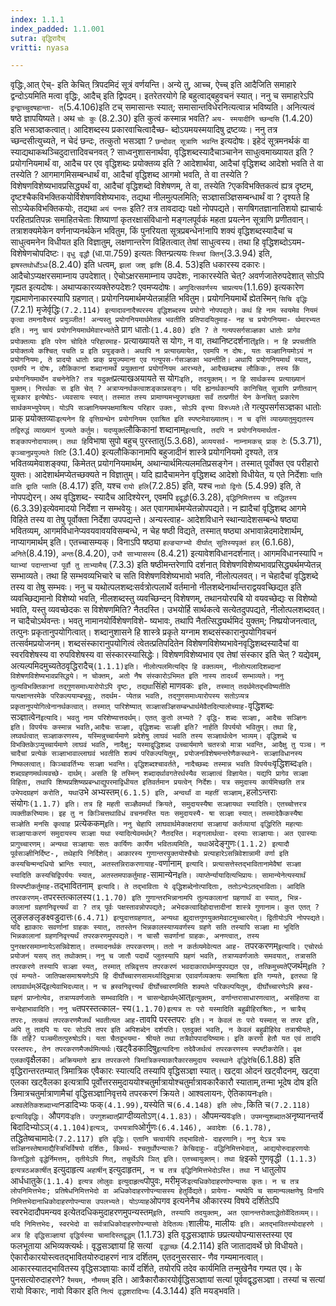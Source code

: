 ```yaml
---
index: 1.1.1
index_padded: 1.1.001
sutra: वृद्धिरादैच्
vritti: nyasa

---
```

वृद्धिः,आत् ऐच्- इति केचित् त्रिपदमिदं सूत्रं वर्णयन्ति। अन्ये तु, आच्च, ऐच्च् इति आदैजिति समाहारे द्वन्दोऽयमिति मत्वा वृद्धिः, आदैच् इति द्विपदम्।
इतरेतरयोगे हि बहुत्वाद्बहुवचनं स्यात्। ननु च समाहारेऽपि `द्वन्द्वाच्चुदषहान्ता-
त्`(5.4.106)इति टच् समासान्तः स्यात्; समासान्तविधेरनित्यत्वान्न भविष्यति। अनित्यत्वं षष्ठे ज्ञापयिष्यते। अथ `चोः कुः` (8.2.30) इति कुत्वं कस्मान्न भवति? `अय-
स्मयादीनि च्छन्दसि` (1.4.20) इति भसञ्ज्ञकत्वात्। आदिशब्दस्य प्रकारवाचित्वादैच्छ-
ब्दोऽयमयस्मयादिषु द्रष्टव्यः। ननु तत्र च्छन्दसीत्युच्यते, न चेदं छन्दः, तत्कुतो भसञ्ज्ञा ? `छन्दोवत् सूत्राणि भवन्ति` इत्यदोषः।
इहेदं सूत्रमनर्थकं वा स्याद्यथाकथञ्चिदुदात्तादिवचनवत् ? साध्वनुशासनार्थवा, वृद्धिशब्दस्यादैचाञ्चानेन साधुत्वमाख्यायत इति ? प्रयोगनियमार्थं वा, आदैच पर एव वृद्धिशब्दः प्रयोक्तव्य इति ? आदेशार्थवा, आदैचां वृद्धिशब्द आदेशो भवति ते वा तस्येति ? आगमागमिसम्बन्धार्थं वा, आदैचां वृद्धिशब्द आगमो भवति, ते वा तस्येति ?
विशेषणविशेष्यभावप्रसिद्ध्यर्थं वा, आदैचां वृद्धिशब्दो विशेषणम्, ते वा, तस्येति ?एकविभक्तिकत्वं ह्यत्र दृष्टम्, दृष्टश्चैकविभक्तिकयोर्विशेषणविशेष्यभावः, तद्यथा
नीलमुत्पलमिति; सञ्ज्ञासञ्ज्ञिसम्बन्धार्थं वा ? दृश्यते हि सोऽप्येकविभक्तिकयोः, तद्यथा `अयं पनसः` इति? तत्र तावदाद्यः पक्षो नोपपद्यते। सगषिगतज्ञानातिशयो
ह्याचार्यः परहितप्रतिपन्नः समाहितचेताः शिष्याणां कृतरक्षासंविधानो मङ्गलपूर्वकं
महता प्रयत्नेन सूत्राणि प्रणीतवान्। तत्राशक्यमेकेन वर्णनाप्यनर्थकेन भवितुम, किं पुनरियता सूत्रप्रबन्धेन!नापि शक्यं वृद्धिशब्दस्यादैचां च साधुत्वमनेन विधीयत इति विज्ञातुम्, लक्षणान्तरेण विहितत्वात् तेषां साधुत्वस्य। तथा हि वृद्धिशब्दोऽयम-
विशेषेणचोपदिष्टः। `वृधु वृद्धौ` (धा.पा.759) इत्यतः क्तिन्प्रत्ययः `स्त्रियां
क्तिन्`(3.3.94) इति, `झषस्तथोर्धोऽधः`(8.2.40) इति धत्वम्, `झलां जश् झशि` (8.4.
53)इति धकारस्य दकारः। आदैचोऽप्यक्षरसमाम्नाय उपदेशात्। ऐचोऽक्षरसमाम्नाय उपदेशः, नाकारस्येति चेत्? अवर्णजातेरुपदेशात् सोऽपि गृह्यत इत्यदोषः। अथाप्यकारव्यक्तेरुपदेशः? एवमप्यदोषः। `अणुदित्सवर्णस्य चाप्रत्ययः`(1.1.69) इत्यकारेण गृह्यमाणेनाकारस्यापि ग्रहणात्। प्रयोगनियमार्थमप्येतन्नार्हति भवितुम। प्रयोगनियमार्थे
ह्येतस्मिन् `सिचि वृद्धिः` (7.2.1) मृजेर्वृद्धिः` (7.2.114) इत्यादावनादैच्परस्य वृद्धिशब्दस्य प्रयोगो नोपपद्यते। कथं हि नाम स्वयमेव नियमं कृत्वा तमनादैच्परं
प्रयुञ्जीत!
अन्यस्तु प्रयोगनियमार्थमेतन्न भवतीति प्रतिपादयितुमाह- नह च प्रयोगनियमा-
र्थमारभ्यत इति। ननु चायं प्रयोगनियमार्थमेवारभ्यते `ते प्राग धातोः` (1.4.80) इति ? ते गत्यपसर्गसञ्ज्ञका धातोः प्रागेव प्रयोक्तव्याः इति परेण चोदिते परिहारमाह- `
प्रत्याख्यायते स योगः, न वा, तथानिष्टदर्शनात्` इति। न हि प्रपचतीति प्रयोक्तव्ये कश्चित् पचति प्र इति प्रयुङ्कते। अथापि न प्रत्याख्यायेत, एवमपि न दोषः, यतः
सञ्ज्ञानियमोऽयं न प्रयोगनियमः, ते प्रादयो धातोः प्राक् प्रयुज्यमाना एव गत्युपस-र्गसञ्ज्ञका भवन्तीति। अथापि प्रयोगनियमार्थं स्यात्, एवमपि न दोषः, लौकिकानां
शब्दानामर्थे प्रयुक्तानां प्रयोगनियम आरभ्यते, आदैच्छब्दश्च लौकिकः, तस्य किं
प्रयोगनियमार्थेन वचनेनेति? तत्र यदुक्तं `प्रत्याखअयायते स योगः` इति, तदयुक्तम्। न हि सार्थकस्य प्रत्याख्यानं युक्तम्। निरर्थकः स इति चेत् ? अत्राप्यनर्थकत्वाशङ्काप्रसङ्गः। यदि ह्यनर्थकान्यपि कानिचित् सूत्राणि प्रणीतवान् सूत्रकार इत्येषोऽ-
ध्यवसायः स्यात्। तस्मात तस्य प्रामाण्यमभ्युपगच्छता सर्वं तत्प्रणीतं येन केनचित् प्रकारेण सार्थकमभ्युपेयम्। योऽपि सञ्ज्ञानियमपक्षमाश्रित्य परिहार उक्तः, सोऽपि वृत्त्या विरुध्यते। `ते गत्युपसर्गसञ्ज्ञका धातोः प्राक् प्रयोक्तव्याः` इत्यनेन
हि वृत्तिग्रन्थेन प्रयोगनियम एवाश्रित इति स्पष्टमेवाख्यातम्। न च वृत्तिं
व्याख्यातुमुद्यतस्य तद्विरुद्धं व्याख्यानं युज्यते कर्तुम।
यदप्युक्तं `लौकिकानां शब्दानाम्` इत्यादि, तदपि न प्रयोगनियमार्थता-
शङ्कापनोदायालम्। तथा हि `विभाषा सुपो बहुच् पुरस्तातु(5.3.68), `अव्ययसर्व-
नाम्नामकच् प्राक् टेः` (5.3.71), `कृञ्चानुप्रयुज्यते लिटि` (3.1.40) इत्यलौकिकानामपि बहुजादीनं शास्त्रे प्रयोगनियमो दृश्यते, तत्र भवितव्यमेवाशङ्क्या, किमेतत्
प्रयोगनियमार्थम्, अथान्यार्थमित्यलमतिप्रसङ्गेन। तस्मात् पूर्वोक्त एव परीहारो
युक्तः।
आदेशार्थमप्येतच्छक्यते न विज्ञातुम्। यदि ह्यादैचामनेन वृद्धिशब्द आदेशो
विधीयेत, य एते निर्देशाः `याति वाति द्राति प्साति` (8.4.17) इति, यश्च `रायो हलि`(7.2.85) इति, यश्च `नावो द्विगोः` (5.4.99) इति, ते नोपपद्येरन्। अथ वृद्धिशब्द-
स्यादैच आदिश्येरन्, एवमपि `इद्वृद्धौ`(6.3.28), `वृद्धिनिमित्तस्य च तद्धितस्य` (6.3.39)इत्येवमादयो निर्देशा न सम्भवेयुः। अत एवागमार्थमप्येतन्नोपपद्यते। न
ह्यादैचां वृद्धिशब्द आगमे विहिते तस्य वा तेषु पूर्वोक्ता निर्देशा उपपद्यन्ते।
अन्यस्त्वाह- आदेशविधाने स्थान्यादेशसम्बन्धे षष्ठ्या भवितव्यम्, आगमविधानेप्यवयवावयविसम्बन्धे, न चेह षष्ठी विद्यते, तस्मात् षष्ठ्या अभावान्नेदमादेशार्थम्, नाप्यागमार्थम् इति। एतच्चासम्यक्। विनाऽपि षष्ठ्या `हल्ङ्याग्भ्यो दीर्घात् सुतिस्यपृक्तं हल्` (6.1.68), `अनिते`(8.4.19), `अन्तः`(8.4.20), `उभौ साभ्यासस्य`
(8.4.21) इत्यावेशविधानदर्शनात्। आगमविधानस्यापि `न य्वाभ्यां पदान्ताभ्यां पूर्वौ तु ताभ्यामैच्` (7.3.3) इति षष्ठीमन्तरेणापि दर्शनात् विशेषणविशेष्यभावप्रसिद्ध्यर्थमप्येतन्न् सम्भाव्यते। तथा हि सम्भवव्यभिचारे च सति विशेषणविशेष्यभावो भवति,
नीलोत्पलवत्। न चेहादैचां वृद्धिशब्दे तस्य वा तेषु सम्भवः। ननु च यथोत्पलशब्दःसर्वत्रोत्पलार्थे वर्तमानो नीलशब्देनार्थान्तराद्वयवच्छिद्यत इति व्यवच्छिद्यमानो विशेष्यो भवति, नीलशब्दस्तु व्यवच्छिन्दन् विशेषणम्, तथानयोरपबि यो वयवच्छेद्यः स
विशेष्यो भवति, यस्तु व्यवच्छेदकः स विशेषणमिति? नैतदस्ति। उभयोर्हि सार्थकत्वे
सत्येतदुपपद्यते, नीलोत्पलशब्दवत्। न चादैचोऽर्थवन्तः। भवतु नामानयोर्विशेषणविशे-
ष्यभावः, तथापि नैतत्सिद्ध्यर्थमिदं युक्तम्; निष्प्रयोजनत्वात्, तत्पुनः प्रकृतानुपयोगित्वात्। शब्दानुशासने हि शास्त्रे प्रकृते यग्नाम शब्दसंस्कारानुपयोगिवचनं
तत्सर्वमप्रयोजनम्। शब्दसंस्कारानुपयोगित्वं त्वेतत्प्रतिपदितेन विशेषणविशेष्यभावेनवृद्धिशब्दस्यादैचां वा स्वरविशेषस्य वा रुपविशेषस्य वा संस्कारस्यासिद्धेः। विशेषणविशेष्यभाव एव तेषां संस्कार इति चेत् ? यद्येवम्, अत्यल्पमिदमुच्यतेठवृद्धिरादैच्` (1.1.1)इति। नीलोत्पलमित्यद्पि हि वक्तव्यम्, नीलोत्पलादिशब्दानां विशेषणविशेष्यभावप्रसिद्धये। न चोक्तम्, अतो नैष संस्कारोऽभिमत इति नास्य तादर्थ्यं सम्भाव्यते।
ननु तुल्यविभक्तिकानां तद्गुणसमाध्यारोपोऽपि दृष्टः, तद्यथा `सिंहो माणवकः` इति, तस्मात् तदर्थमेतद्भविष्यतीति यत्पक्षान्तरमेके परिकल्पयाम्बभूवुः, तदर्थम-
प्येतन्न भवति, तद्गुणसमाध्यारोपस्य सतोऽप्यत्र प्रकृतानुपयोगित्वेनानर्थकत्वात्। तस्मात् पारिशेष्यात् सञ्ज्ञासञ्ज्ञिसम्बन्धार्थमेवैतदित्यालोच्याह-`वृद्धिशब्दः
सञ्ज्ञात्वेन` इत्यादि। भवतु नाम परिशेष्यात्तदर्थम्। एतत् कुतो लभ्यते ? वृद्धि-
शब्दः सञ्ज्ञा, आदैचः सञ्ज्ञिनः इति। विपर्ययः कस्मान्न भवति,आदैचः सञ्ज्ञा, वृद्धिशब्दः सञ्ज्ञी इति? नार्हति विपर्ययो भवितुम्। तथा हि, लघ्वर्थत्वात् सञ्ज्ञाकरणस्य, यस्मिन्नुच्चार्यमाणे प्रदेशेषु लाघवं भवति तस्य सञ्ज्ञार्थत्वेन भाव्यम्। वृद्धिशब्दे च विभक्तिकेऽप्युच्चार्यमाणे लाघवं भवति, नादैक्षु; यस्माद्वृद्धिशब्द
उच्चार्यमाणे चतस्त्रो मात्रा भवन्ति, आदैक्षु तु पञ्च। न चादैचां प्रत्येकं
सञ्ज्ञाभावाल्लाघवं भवतीति शक्यं परिकल्पयितुम्, प्रयोजनविशेषमन्तरेणैकस्थाने-
सञ्ज्ञाविधानस्य निष्फलत्वात्। किञ्चावर्तिभ्यः सञ्ज्ञा भवन्ति। वृद्धिशब्दश्चावर्तते, नादैच्छब्दः तस्मान्न भवति विपर्ययः `वृद्धिशब्दः` इति। शब्दग्रहणमर्थव्यवच्छे-
दार्थम्। असति हि तस्मिन् शब्दादर्थावगतेरर्थस्यैव सञ्ज्ञात्वं विज्ञायेत। यद्यपि प्रागेव सञ्ज्ञा विहिता, तथापि शिष्यप्रशिष्यप्रबन्धाद्युपरमाद्विधीयत इतिवर्तमान
प्रयत्वेन् निर्देशः। यत्र समुदास्य कार्यमिच्छति तत्र उभेपदग्रहणं करोति, यथा `उभे
अभ्यस्तम्` (6.1.5) इति, अन्वर्थां वा महतीं सञ्ज्ञाम्, `हलोऽन्तराः संयोगः`(1.1.7) इति। तत्र हि महती सञ्ज्ञैवमर्था क्रियते, समुदायस्यैषा सञ्ज्ञायथा स्यादिति।
एतच्चोत्तरत्र व्यक्तीकरिष्यामः। इह तु न किञ्चित्तथाविधं वचनमस्ति यतः समुदायस्यै-
षा सञ्ज्ञा स्यात्। तस्मादेकैकस्यैषा सञ्ज्ञेति मनसि कृत्वाह `प्रत्येककम्` इति।
ननु चेहापि लाघवार्थमेकाक्षरायां सञ्ज्ञायां कर्तव्यायां वृद्धिरिति महत्याः
सञ्ज्ञायाःकरणं समुदायस्य सञ्ज्ञा यथा स्यादित्येवमर्थम्? नैतदस्ति। मङ्गलार्थत्वा-
दस्याः सञ्ज्ञायाः। अत एवास्याः प्रागुच्चारणम्। अन्यथा सञ्ज्ञायाः सतः कार्यिणः
कार्येण भवितव्यमिति, यथा `अदेङ्गुणः`(1.1.2) इत्यादौ पूर्वसञ्ज्ञीनिर्दिष्ट-,
तथेहापि निर्दिशेत्। आकारस्य गुणान्तरयुक्तयोश्चैचोः प्रत्याहारेऽसन्निवेशान्नामी वर्णा इति कस्यचिन्मन्दधियो भ्रान्तिः स्यात्, अतस्तन्निराकरणायाह-`वर्णानाम्`
इत्यादि। प्रत्यासत्तेस्तद्भावितानामेवैषां सञ्ज्ञा स्यादिति कस्यचिद्विपर्ययः
स्यात्, अतस्तमपाकर्तुमाह-`सामान्येन` इति। व्याप्तेर्न्यायादित्यभिप्रायः।
सामान्येनेत्यस्यार्थं विस्पष्टीकर्तुमाह- `तद्भावितनाम्` इत्यादि। ते तद्भाविताः
ये वृद्धिशब्देनोत्पादिताः, ततोऽन्येऽतद्भाविताः। आदिति तपरकरणम्-`तपरस्तत्कालस्य`(1.1.70) इति गुणान्तरभिन्नानामपि तुल्यकालानां ग्रहणार्थं वा स्यात्, भिन्न-
कालानां ग्रहणनिवृत्त्यर्थं वा ? तत्र् पूर्वः पक्षस्तावन्नोपपद्यते; अभेदकत्वादिहोदात्तादीनां शास्त्रे गुणानाम। कुत एतत् ? `लुङलङलृङक्ष्वडुदात्तः`(6.4.71) इत्युदात्तग्रहणात्, अन्यथा ह्युदात्तगुणयुक्तमेवाटमुच्चारयेत्। द्वितीयोऽपि नोपपद्यते।
यदि ह्याकारः सवर्णानां ग्राहकः स्यात्, ततस्तेन भिन्नकालस्याप्यवर्णस्य ग्रहणे सति तस्यापि सञ्ज्ञा मा भूदिति भिन्नकालानां ग्रहणनिवृत्त्यर्थं तपरकरणमुपपद्यते। न
चासौ सवर्णानां ग्राहकः, अनण्त्वात्, तस्य पुनरक्षरसमाम्नायेऽसन्निवेशात्। तस्मादनर्थकं तपरकरणम्। ततो न कर्तव्यमेवेत्यत आह- `तपरकरणम्` इत्यादि। एचोरर्थः प्रयोजनं
यसय् तत् तथोक्तम्। ननु च जातौ पदार्थे प्लुतस्यापि ग्रहणं भवति, तत्राप्यवर्णजातेः समवयात्, तत्रासति तपरकरणे तस्यापि सञ्ज्ञा स्यत्, तस्मात् तन्निवृत्तय तपरकरणं भवदाकारार्थमप्युपपद्यत एव, तत्किमुच्यते `एजर्थम्` इति ? एवं मन्यते-
जातिपक्षसमाश्रयणेऽपि हि दीर्घोच्चारणसामर्थ्याद्द्विमात्रा एवावर्णव्यक्तयः
समाश्रिता इति गम्यते, इतरथा हि लाघवार्थम् `अद्` इत्येवाभिदध्यात्। न च ह्रस्वनिवृत्त्यर्थं दीर्घोच्चारणमिति शक्यते परिकल्पयितुम्, दीर्घोच्चारणेऽपि ह्रस्व-
ग्रहणं प्राप्नोत्येव, तत्राप्यवर्णजातेः सम्भवादिति। न चासन्देहार्थम् `आत्` इत्युक्तम्, वर्णान्तरासाधारणत्वात्, असंहितया वा सन्देहाभावादिति। ननु च `तपरस्तत्काल-
स्य` (1.1.70)इत्यत्र तः परो यस्मादिति बहुव्रीहिराश्रितः, न चात्रैच् तपरः, तत्कथं तपरकरणमैजर्थं भवतीत्यत आह- `तावपि परस्तपरः` इति। न केवलं तः परो यस्मात् स तपर
इति, अपि तु तादपि यः परः सोऽपि तपर इति अपिशब्देन दर्शयति। एतदुक्तं भवति, न
केवलं बहुव्रीहिरेव तत्राश्रीयते, किं तर्हि? पञ्चमीतत्पुरुषोऽपि। यता चैतदुभयमा-
श्रीयते तथा तत्रैवोपपादयिष्यामः। इति करणो हेतौ यत एवं तादपि परस्तपरः, तेन तपरकरणमैजर्थमित्यर्थः।`खट्वैडकादिषु` इत्यादिना तदेवैजर्थत्वं तपरकरणस्य स्पष्टीकरोति।
वृक्ष एलका `वृक्षैलका`। अक्रियमाणे ह्यत्र तपरकरणे त्रिमात्रिकस्याकारैकारसमुदाय
स्यस्थाने वृद्धिरेचि`(6.1.88) इति वृद्धिरान्तरतम्यात् त्रिमात्रिक एवैकारः स्यात्यदि तस्यापि वृद्धिसञ्ज्ञा स्यात्। खट्वा ओदनं खट्वौदनम्, खट्वा एलका खट्वैलका इत्यत्रापि पूर्वोत्तरसमुदाययोश्चतुर्मात्रायोश्चतुर्मात्रावकारैकारौ स्याताम्,तन्मा
भूदेष दोष इति त्रिमात्रचतुर्मात्राणामैचां वृद्धिसञ्ज्ञानिवृत्तये तपरकरणं क्रियते। आश्वलायनः, ऐतिकायनः` इति। अश्वलेतिकशब्दाभ्यां `नडादिभ्यः फक्` (4.1.99),
`यस्येति च` (6.4.148) इति लोपः, `किति च`(7.2.118) इत्यादिवृद्धिः। `औपगवः` इति।
उपगुशब्दात् `प्राग्दीव्यतोऽण्`(4.1.83)। `औपमन्यवः` इति। उपमन्युशब्दात `अनृष्यानन्तर्ये बिदादिभ्योऽञ्` (4.1.104)इत्यञ्, उभयत्रापि `ओर्गुणः`(6.4.146), अवादेशः (6.1.78), ` तद्धितेष्वचामादेः` (7.2.117) इति वृद्धिः। एतानि चत्वार्यपि तद्भावितो-
दाहरणानि। ननु येऽत्र त्रयः सञ्ज्ञिनस्तेषामाद्यैस्त्रिभिर्विषयो दर्शितः, किमर्थ-
श्चतुर्थोपन्यासः? केचिदाहुः- वद्धिनिमित्तभेदात्, आद्ययोरुदाहरणयोः कित्तद्धितो
वृद्धेर्निमत्तम्, तृतीयेऽपि णित्, तचुर्थेऽपि ञित् इति। एतच्चायुक्तम्। तथा हि `इको गुणवृद्धी` (1.1.3) इत्यत्रठअकार्षीत्` इत्युदाहृत्य `अहार्षीन्` इत्युदाहृतम्`, न च तत्र वृद्धिनिमित्तभेदोऽस्ति। तथा `न धातुलोप आर्धधातुके` (1.1.4) इत्यत्र
लोलुवः इत्युदाहृत्य `पोपुवः, मरीमृजः` इत्यधिकोदाहरणोपन्यासः कृतः। न च तत्र लोपनिमित्तभेदः; प्रतिषेधनिमित्तभेदो वा अधिकोदाहरणोपन्यासस्य हेतुर्विद्यते। प्रायेणा-
न्यष्वेपि च सामान्यलक्षणेषु विनापि निमित्तभेदानाधिकोदाहरणोपन्यास उपलभ्यते।
योऽप्याह `ओपगव इत्यनेनैच औकारस्य विषये दर्शितेऽपि स्वरभेदादौपमन्यव
इत्येतदधिकमुदाहरणमुपन्यस्तम्` इति, तस्यापि तदयुक्तम्, अत एवानन्तरोक्ताद्धेतोर्वेदितव्यम्।। यदि निमित्तभेदः, स्वरभेदो वा सर्वत्राधिकोदाहरणोपन्यासो वेदितव्यः। `शालीयः, मालीयः` इति। अतद्भावितस्योदाहरणे । अत्र हि वृद्धिसञ्ज्ञायां वृद्धिर्यस्या
चामादिस्तद्वृद्धम्` (1.1.73) इति वृद्धसञ्ज्ञाफं छप्रत्ययोपन्यासस्तस्या एव फलभूताया अभिव्यक्त्यर्थः। वृद्धसञ्ज्ञायां हि सत्यां ` वृद्धाच्छः` (4.2.114) इति जातादावर्थे छो विधीयते। ऐकारौकारयोस्त्वतद्भावितयोरुदाहरणं नात्र दर्शितम्, एतदनुसरसार-
णैव गम्यमानत्वात्। आकारस्यातद्भावितस्य वृद्धिसञ्ज्ञायाः कार्ये दर्शिते, तयोरपि तदेव कार्यमिति तन्मुखेनैव गम्यत एव। के पुनसत्योरुदाहरणे? `रैमयम्, नौमयम्` इति।
आत्रैकारौकारयोर्वृद्धिसञ्ज्ञायां सत्यां पूर्ववद्वृद्धसञ्ज्ञा। तस्यां च सत्यां
रायो विकारः, नावो विकार इति `नित्यं वृद्धशरादिभ्यः` (4.3.144) इति मयड्भवति।